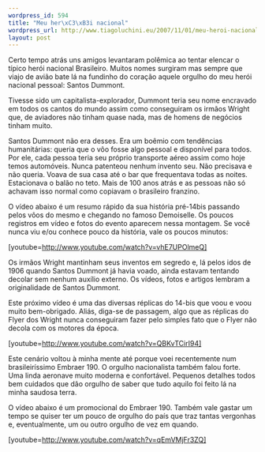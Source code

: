 ```yaml
--- 
wordpress_id: 594
title: "Meu her\xC3\xB3i nacional"
wordpress_url: http://www.tiagoluchini.eu/2007/11/01/meu-heroi-nacional/
layout: post
---
```

Certo tempo atrás uns amigos levantaram polêmica ao tentar elencar o típico herói nacional Brasileiro. Muitos nomes surgiram mas sempre que viajo de avião bate lá na fundinho do coração aquele orgulho do meu herói nacional pessoal: Santos Dummont.

Tivesse sido um capitalista-explorador, Dummont teria seu nome encravado em todos os cantos do mundo assim como conseguiram os irmãos Wright que, de aviadores não tinham quase nada, mas de homens de negócios tinham muito.

Santos Dummont não era desses. Era um boêmio com tendências humanitárias: queria que o vôo fosse algo pessoal e disponível para todos. Por ele, cada pessoa teria seu próprio transporte aéreo assim como hoje temos automóveis. Nunca patenteou nenhum invento seu. Não precisava e não queria. Voava de sua casa até o bar que frequentava todas as noites. Estacionava o balão no teto. Mais de 100 anos atrás e as pessoas não só achavam isso normal como copiavam o brasileiro franzino.

O vídeo abaixo é um resumo rápido da sua história pré-14bis passando pelos vôos do mesmo e chegando no famoso Demoiselle. Os poucos registros em vídeo e fotos do evento aparecem nessa montagem. Se você nunca viu e/ou conhece pouco da história, vale os poucos minutos:

[youtube=http://www.youtube.com/watch?v=vhE7UPOlmeQ]

Os irmãos Wright mantinham seus inventos em segredo e, lá pelos idos de 1906 quando Santos Dummont já havia voado, ainda estavam tentando decolar sem nenhum auxílio externo. Os vídeos, fotos e artigos lembram a originalidade de Santos Dummont.

Este próximo vídeo é uma das diversas réplicas do 14-bis que voou e voou muito bem-obrigado. Aliás, diga-se de passagem, algo que as réplicas do Flyer dos Wright nunca conseguiram fazer pelo simples fato que o Flyer não decola com os motores da época.

[youtube=http://www.youtube.com/watch?v=QBKvTCirI94]

Este cenário voltou à minha mente até porque voei recentemente num brasileiríssimo Embraer 190. O orgulho nacionalista também falou forte. Uma linda aeronave muito moderna e confortável. Pequenos detalhes todos bem cuidados que dão orgulho de saber que tudo aquilo foi feito lá na minha saudosa terra.

O vídeo abaixo é um promocional do Embraer 190. Também vale gastar um tempo se quiser ter um pouco de orgulho do país que traz tantas vergonhas e, eventualmente, um ou outro orgulho de vez em quando.

[youtube=http://www.youtube.com/watch?v=qEmVMjFr3ZQ]
